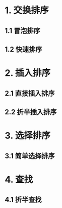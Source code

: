 # 1. 交换排序
## 1.1 冒泡排序
## 1.2 快速排序
# 2. 插入排序
## 2.1 直接插入排序
## 2.2 折半插入排序
# 3. 选择排序
## 3.1 简单选择排序
# 4. 查找
## 4.1 折半查找
